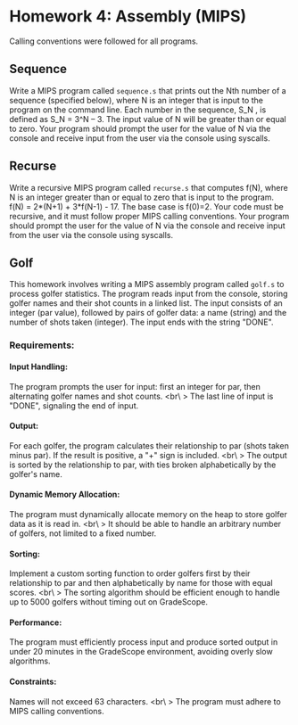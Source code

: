 # Homework 4: Assembly (MIPS)

Calling conventions were followed for all programs.

## Sequence
Write a MIPS program called `sequence.s` that prints out the Nth number of a sequence (specified below), where N is an integer that is input to the program on the command line. Each number in the sequence, S_N , is defined as S_N = 3^N – 3. The input value of N will be greater than or equal to zero. Your program should prompt the user for the value of N via the console and receive input from the user via the console using syscalls.

## Recurse
Write a recursive MIPS program called `recurse.s` that computes f(N), where N is an integer greater than or equal to zero that is input to the program. f(N) = 2*(N+1) + 3*f(N-1) - 17. The base case is f(0)=2. Your code must be recursive, and it must follow proper MIPS calling conventions. Your program should prompt the user for the value of N via the console and receive input from the user via the console using syscalls.

## Golf
This homework involves writing a MIPS assembly program called `golf.s` to process golfer statistics. The program reads input from the console, storing golfer names and their shot counts in a linked list. The input consists of an integer (par value), followed by pairs of golfer data: a name (string) and the number of shots taken (integer). The input ends with the string "DONE".

### Requirements:
#### Input Handling:

The program prompts the user for input: first an integer for par, then alternating golfer names and shot counts. <br\ >
The last line of input is "DONE", signaling the end of input.

#### Output:

For each golfer, the program calculates their relationship to par (shots taken minus par). If the result is positive, a "+" sign is included. <br\ >
The output is sorted by the relationship to par, with ties broken alphabetically by the golfer's name.

#### Dynamic Memory Allocation:

The program must dynamically allocate memory on the heap to store golfer data as it is read in. <br\ >
It should be able to handle an arbitrary number of golfers, not limited to a fixed number.

#### Sorting:
Implement a custom sorting function to order golfers first by their relationship to par and then alphabetically by name for those with equal scores. <br\ >
The sorting algorithm should be efficient enough to handle up to 5000 golfers without timing out on GradeScope.

#### Performance:
The program must efficiently process input and produce sorted output in under 20 minutes in the GradeScope environment, avoiding overly slow algorithms.

#### Constraints:
Names will not exceed 63 characters. <br\ >
The program must adhere to MIPS calling conventions.



